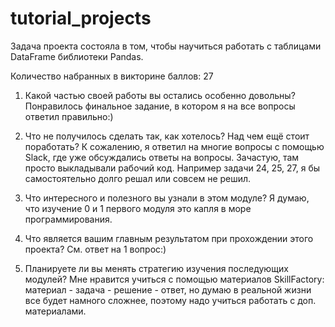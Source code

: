 # tutorial_projects
Задача проекта состояла в том, чтобы научиться работать с таблицами DataFrame библиотеки Pandas.

Количество набранных в викторине баллов: 27

1. Какой частью своей работы вы остались особенно довольны?
Понравилось финальное задание, в котором я на все вопросы ответил правильно:)

2. Что не получилось сделать так, как хотелось? Над чем ещё стоит поработать?
К сожалению, я ответил на многие вопросы с помощью Slack, где уже обсуждались ответы на вопросы.
Зачастую, там просто выкладывали рабочий код. Например задачи 24, 25, 27,
я бы самостоятельно долго решал или совсем не решил.

3. Что интересного и полезного вы узнали в этом модуле?
Я думаю, что изучение 0 и 1 первого модуля это капля в море программирования. 

4. Что является вашим главным результатом при прохождении этого проекта?
См. ответ на 1 вопрос:)

5. Планируете ли вы менять стратегию изучения последующих модулей?
Мне нравится учиться с помощью материалов SkillFactory: материал - задача - решение - ответ,
но думаю в реальной жизни все будет намного сложнее, поэтому надо учиться работать с доп.
материалами.
